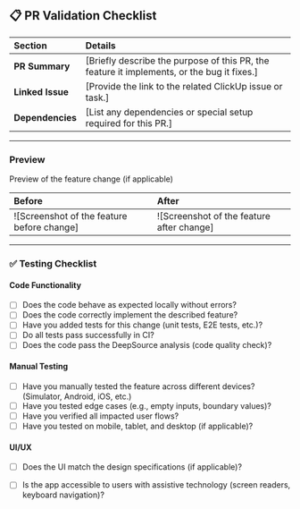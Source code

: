 ## 📋 **PR Validation Checklist**

| **Section**            | **Details**                                                                                              |
|:-----------------------|:---------------------------------------------------------------------------------------------------------|
| **PR Summary**          | [Briefly describe the purpose of this PR, the feature it implements, or the bug it fixes.]                |
| **Linked Issue**        | [Provide the link to the related ClickUp issue or task.]                                                  |
| **Dependencies**        | [List any dependencies or special setup required for this PR.]                                           |

---

### **Preview**

Preview of the feature change (if applicable)

| **Before**                                      | **After**                                       |
|:-----------------------------------------------|:-----------------------------------------------|
| ![Screenshot of the feature before change]     | ![Screenshot of the feature after change]       |

---

### ✅ **Testing Checklist**

#### **Code Functionality**
- [ ] Does the code behave as expected locally without errors?
- [ ] Does the code correctly implement the described feature?
- [ ] Have you added tests for this change (unit tests, E2E tests, etc.)?
- [ ] Do all tests pass successfully in CI?
- [ ] Does the code pass the DeepSource analysis (code quality check)?

#### **Manual Testing**
- [ ] Have you manually tested the feature across different devices? (Simulator, Android, iOS, etc.)
- [ ] Have you tested edge cases (e.g., empty inputs, boundary values)?
- [ ] Have you verified all impacted user flows?
- [ ] Have you tested on mobile, tablet, and desktop (if applicable)?

#### **UI/UX**
- [ ] Does the UI match the design specifications (if applicable)?
- [ ] Is the app accessible to users with assistive technology (screen readers, keyboard navigation)?


